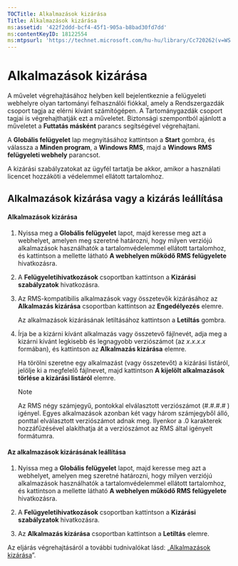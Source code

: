 ```yaml
---
TOCTitle: Alkalmazások kizárása
Title: Alkalmazások kizárása
ms:assetid: '422f2ddd-bcf4-45f1-905a-b8bad30fd7dd'
ms:contentKeyID: 18122554
ms:mtpsurl: 'https://technet.microsoft.com/hu-hu/library/Cc720262(v=WS.10)'
---
```


Alkalmazások kizárása
=====================

A művelet végrehajtásához helyben kell bejelentkeznie a felügyeleti webhelyre olyan tartományi felhasználói fiókkal, amely a Rendszergazdák csoport tagja az elérni kívánt számítógépen. A Tartománygazdák csoport tagjai is végrehajthatják ezt a műveletet. Biztonsági szempontból ajánlott a műveletet a **Futtatás másként** parancs segítségével végrehajtani.

A **Globális felügyelet** lap megnyitásához kattintson a **Start** gombra, és válassza a **Minden program**, a **Windows RMS**, majd a **Windows RMS felügyeleti webhely** parancsot.

A kizárási szabályzatokat az ügyfél tartatja be akkor, amikor a használati licencet hozzáköti a védelemmel ellátott tartalomhoz.

Alkalmazások kizárása vagy a kizárás leállítása
-----------------------------------------------

#### Alkalmazások kizárása

1.  Nyissa meg a **Globális felügyelet** lapot, majd keresse meg azt a webhelyet, amelyen meg szeretné határozni, hogy milyen verziójú alkalmazások használhatók a tartalomvédelemmel ellátott tartalomhoz, és kattintson a mellette látható **A webhelyen működő RMS felügyelete** hivatkozásra.

2.  A **Felügyeletihivatkozások** csoportban kattintson a **Kizárási szabályzatok** hivatkozásra.

3.  Az RMS-kompatibilis alkalmazások vagy összetevők kizárásához az **Alkalmazás kizárása** csoportban kattintson az **Engedélyezés** elemre.

    Az alkalmazások kizárásának letiltásához kattintson a **Letiltás** gombra.

4.  Írja be a kizárni kívánt alkalmazás vagy összetevő fájlnevét, adja meg a kizárni kívánt legkisebb és legnagyobb verziószámot (az *x*.*x*.*x*.*x* formában), és kattintson az **Alkalmazás kizárása** elemre.

    Ha törölni szeretne egy alkalmazást (vagy összetevőt) a kizárási listáról, jelölje ki a megfelelő fájlnevet, majd kattintson **A kijelölt alkalmazások törlése a kizárási listáról** elemre.

    > [!NOTE]  
    > Az RMS négy számjegyű, pontokkal elválasztott verziószámot (\#.\#.\#.\# ) igényel. Egyes alkalmazások azonban két vagy három számjegyből álló, ponttal elválasztott verziószámot adnak meg. Ilyenkor a .0 karakterek hozzáfűzésével alakíthatja át a verziószámot az RMS által igényelt formátumra. 

#### Az alkalmazások kizárásának leállítása

1.  Nyissa meg a **Globális felügyelet** lapot, majd keresse meg azt a webhelyet, amelyen meg szeretné határozni, hogy milyen verziójú alkalmazások használhatók a tartalomvédelemmel ellátott tartalomhoz, és kattintson a mellette látható **A webhelyen működő RMS felügyelete** hivatkozásra.

2.  A **Felügyeletihivatkozások** csoportban kattintson a **Kizárási szabályzatok** hivatkozásra.

3.  Az **Alkalmazás kizárása** csoportban kattintson a **Letiltás** elemre.

Az eljárás végrehajtásáról a további tudnivalókat lásd: „[Alkalmazások kizárása](https://technet.microsoft.com/b68ae4b2-b9ba-44ae-90cb-c88df600ec86)”.
